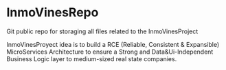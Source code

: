 # InmoVinesRepo
Git public repo for storaging all files related to the InmoVinesProject

InmoVinesProyect idea is to build a RCE (Reliable, Consistent & Expansible) MicroServices Architecture to ensure a Strong and Data&Ui-Independent Business Logic layer to medium-sized real state companies. 

